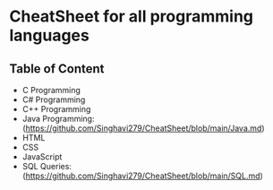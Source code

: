 # CheatSheet for all programming languages

## Table of Content

- C Programming
- C# Programming
- C++ Programming
- Java Programming: (https://github.com/Singhavi279/CheatSheet/blob/main/Java.md)
- HTML
- CSS
- JavaScript
- SQL Queries:  (https://github.com/Singhavi279/CheatSheet/blob/main/SQL.md)
